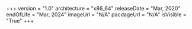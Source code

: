 +++
version = "1.0"
architecture = "x86_64"
releaseDate = "Mar, 2020"
endOfLife = "Mar, 2024"
imageUrl = "N/A"
pacdageUrl = "N/A"
isVisible = "True"
+++
